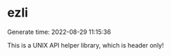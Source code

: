 # ezli

Generate time: 2022-08-29 11:15:36


This is a UNIX API helper library, which is header only!